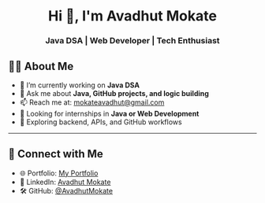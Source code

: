 <h1 align="center">Hi 👋, I'm Avadhut Mokate</h1>
<h3 align="center">Java DSA | Web Developer | Tech Enthusiast</h3>


## 👨‍💻 About Me

- 🔭 I’m currently working on **Java DSA**
- 💬 Ask me about **Java, GitHub projects, and logic building**
- 📫 Reach me at: [mokateavadhut@gmail.com](mailto:avadhutmokate@example.com)
- 💼 Looking for internships in **Java or Web Development**
- 🧠 Exploring backend, APIs, and GitHub workflows

---

## 🔗 Connect with Me

- 🌐 Portfolio: [My Portfolio](https://your-portfolio.com)
- 💼 LinkedIn: [Avadhut Mokate](https://www.linkedin.com/in/avadhut-mokate-750778318/)
- 🛠 GitHub: [@AvadhutMokate](https://github.com/AvadhutMokate)



<!--
**avadhutmokate/AvadhutMokate** is a ✨ _special_ ✨ repository because its `README.md` (this file) appears on your GitHub profile.

Here are some ideas to get you started:

- 🔭 I’m currently working on ...
- 🌱 I’m currently learning ...
- 👯 I’m looking to collaborate on ...
- 🤔 I’m looking for help with ...
- 💬 Ask me about ...
- 📫 How to reach me: ...
- 😄 Pronouns: ...
- ⚡ Fun fact: ...
-->
